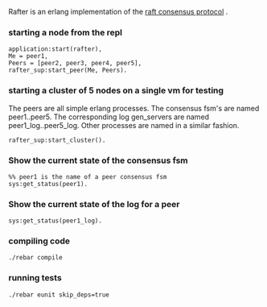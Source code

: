Rafter is an erlang implementation of the [raft consensus protocol](https://ramcloud.stanford.edu/wiki/download/attachments/11370504/raft.pdf) .


### starting a node from the repl

    application:start(rafter),
    Me = peer1,
    Peers = [peer2, peer3, peer4, peer5],
    rafter_sup:start_peer(Me, Peers).

### starting a cluster of 5 nodes on a single vm for testing
The peers are all simple erlang processes. The consensus fsm's are named peer1..peer5.
The corresponding log gen_servers are named peer1_log..peer5_log. Other processes are named in a similar fashion.
    
    rafter_sup:start_cluster().

### Show the current state of the consensus fsm

    %% peer1 is the name of a peer consensus fsm
    sys:get_status(peer1).  

### Show the current state of the log for a peer
    
    sys:get_status(peer1_log).

### compiling code

    ./rebar compile

### running tests

    ./rebar eunit skip_deps=true
